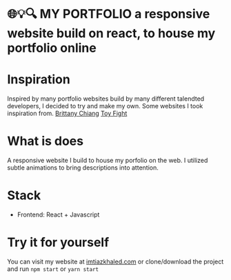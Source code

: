 # 🌐💡🔍 MY PORTFOLIO a responsive website build on react, to house my portfolio online

# Inspiration
Inspired by many portfolio websites build by many different talendted developers, I decided to try and make my own. Some websites I took inspiration from.
[Brittany Chiang](https://brittanychiang.com/)
[Toy Fight](https://toyfight.co/)


# What is does
A responsive website I build to house my porfolio on the web. I utilized subtle animations to bring descriptions into attention.

# Stack
- Frontend: React + Javascript

# Try it for yourself
You can visit my website at [imtiazkhaled.com](https://imtiazkhaled.github.io/imtiaz-portfolio/#/)
or clone/download the project and run ```npm start``` or ```yarn start```